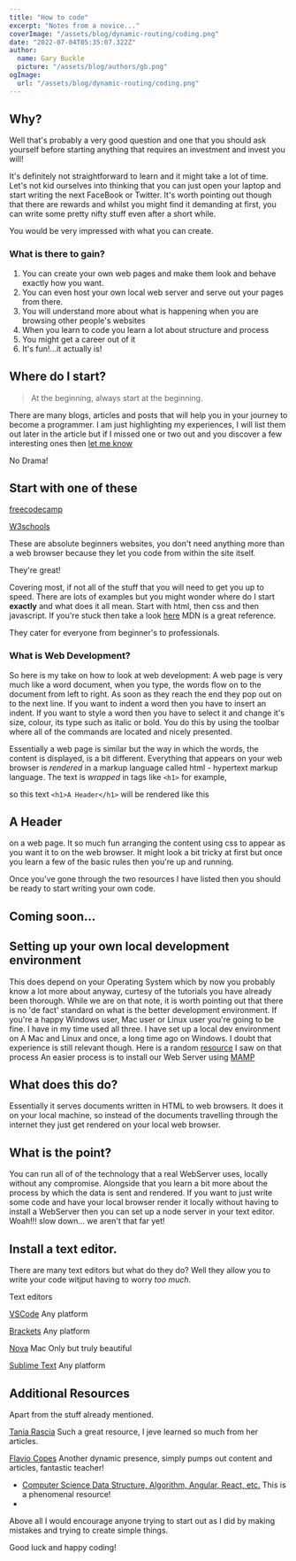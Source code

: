 ```yaml
---
title: "How to code"
excerpt: "Notes from a novice..."
coverImage: "/assets/blog/dynamic-routing/coding.png"
date: "2022-07-04T05:35:07.322Z"
author:
  name: Gary Buckle
  picture: "/assets/blog/authors/gb.png"
ogImage:
  url: "/assets/blog/dynamic-routing/coding.png"
---
```


## Why?

Well that's probably a very good question and one that you should ask yourself before starting anything that requires an investment and invest you will!

It's definitely not straightforward to learn and it might take a lot of time. Let's not kid ourselves into thinking that you can just open your laptop and start writing the next FaceBook or Twitter.
It's worth pointing out though that there are rewards and whilst you might find it demanding at first, you can write some pretty nifty stuff even after a short while.

You would be very impressed with what you can create.

### What is there to gain?

1. You can create your own web pages and make them look and behave exactly how you want.
2. You can even host your own local web server and serve out your pages from there.
3. You will understand more about what is happening when you are browsing other people's websites
4. When you learn to code you learn a lot about structure and process
5. You might get a career out of it
6. It's fun!...it actually is!

## Where do I start?

> At the beginning, always start at the beginning.

There are many blogs, articles and posts that will help you in your journey to become a programmer. I am just highlighting my experiences, I will list them out later in the article but if I missed one or two out and you discover a few interesting ones then [let me know](mailto:"buckle,g@mac.com")

No Drama!

## Start with one of these

[freecodecamp](https://www.freecodecamp.org)

[W3schools](https://www.w3schools.com)

These are absolute beginners websites, you don't need anything more than a web browser because they let you code from within the site itself.

They're great!

Covering most, if not all of the stuff that you will need to get you up to speed. There are lots of examples but you might wonder where do I start **exactly** and what does it all mean.
Start with html, then css and then javascript.
If you're stuck then take a look [here](https://developer.mozilla.org/en-US/) MDN is a great reference.

They cater for everyone from beginner's to professionals.

### What is Web Development?

So here is my take on how to look at web development:
A web page is very much like a word document, when you type, the words flow on to the document from left to right. As soon as they reach the end they pop out on to the next line. If you want to indent a word then you have to insert an indent. If you want to style a word then you have to select it and change it's size, colour, its type such as italic or bold. You do this by using the toolbar where all of the commands are located and nicely presented.

Essentially a web page is similar but the way in which the words, the content is displayed, is a bit different. Everything that appears on your web browser is _rendered_ in a markup language called html - hypertext markup language. The text is _wrapped_ in tags like `<h1>` for example,

so this text
`<h1>A Header</h1>`
will be rendered like this

## A Header

on a web page.
It so much fun arranging the content using css to appear as you want it to on the web browser. It might look a bit tricky at first but once you learn a few of the basic rules then you're up and running.

Once you've gone through the two resources I have listed then you should be ready to start writing your own code.

## Coming soon...

## Setting up your own local development environment

This does depend on your Operating System which by now you probably know a lot more about anyway, curtesy of the tutorials you have already been thorough. While we are on that note, it is worth pointing out that there is no 'de fact' standard on what is the better development environment. If you're a happy Windows user, Mac user or Linux user you're going to be fine. I have in my time used all three.
I have set up a local dev environment on A Mac and Linux and once, a long time ago on Windows. I doubt that experience is still relevant though. Here is a random [resource](https://betterprogramming.pub/how-to-install-apache-on-macos-10-15-catalina-using-homebrew-78373ad962eb) I saw on that process
An easier process is to install our Web Server using [MAMP](https://www.mamp.info/en/downloads/)

## What does this do?

Essentially it serves documents written in HTML to web browsers. It does it on your local machine, so instead of the documents travelling through the internet they just get rendered on your local web browser.

## What is the point?

You can run all of of the technology that a real WebServer uses, locally without any compromise. Alongside that you learn a bit more about the process by which the data is sent and rendered. If you want to just write some code and have your local browser render it locally without having to install a WebServer then you can set up a node server in your text editor. Woah!!! slow down... we aren't that far yet!

## Install a text editor.

There are many text editors but what do they do? Well they allow you to write your code witjput having to worry _too much_.

Text editors

[VSCode](https://code.visualstudio.com/) Any platform

[Brackets](https://brackets.io/) Any platform

[Nova](https://nova.app/) Mac Only but truly beautiful

[Sublime Text](https://www.sublimetext.com/) Any platform

## Additional Resources

Apart from the stuff already mentioned.

[Tania Rascia](https://www.taniarascia.com/) Such a great resource, I jeve learned so much from her articles.

[Flavio Copes](https://flaviocopes.com/) Another dynamic presence, simply pumps out content and articles, fantastic teacher!

- [Computer Science Data Structure, Algorithm, Angular, React, etc.](https://practice-code.github.io)
  This is a phenomenal resource!
-

Above all I would encourage anyone trying to start out as I did by making mistakes and trying to create simple things.

Good luck and happy coding!
